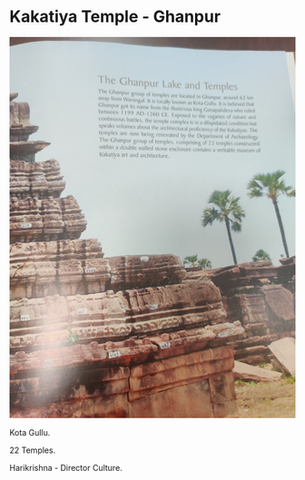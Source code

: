 # Kakatiya Temple - Ghanpur

  

![](../files/d3ccc7e7-1d88-4ce0-9175-09aa6d2ed104.jpg)

Kota Gullu.

  

22 Temples.

  

Harikrishna - Director Culture.